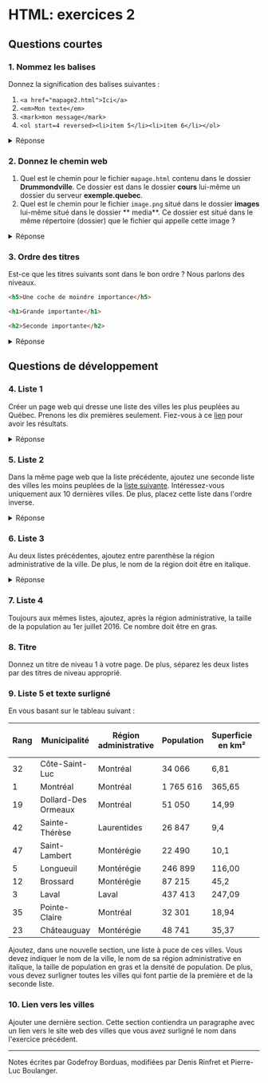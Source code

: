 # HTML: exercices 2

Questions courtes
---------------------------------------------------------

### 1. Nommez les balises

Donnez la signification des balises suivantes :

1. `<a href="mapage2.html">Ici</a>`
2. `<em>Mon texte</em>`
3. `<mark>mon message</mark>`
4. `<ol start=4 reversed><li>item 5</li><li>item 6</li></ol>`

<details>
  <summary>Réponse</summary> 

1. Le mot **Ici** est un lien vers la page web `mapage2.html`.
2. Le texte **Mon texte** est en italique.
3. Le texte **mon message** est surligné.
4. Il s'agit d'une liste de deux items qui commence avec le nombre 4 et qui est décroissante.

</details>

### 2. Donnez le chemin web

1. Quel est le chemin pour le fichier `mapage.html` contenu dans le dossier **Drummondville**. Ce dossier est dans le
   dossier **cours**
   lui-même un dossier du serveur **exemple.quebec**.
2. Quel est le chemin pour le fichier `image.png` situé dans le dossier **images** lui-même situé dans le dossier **
   media**. Ce dossier est situé dans le même répertoire (dossier) que le fichier qui appelle cette image ?

<details>
  <summary>Réponse</summary> 

1. `http://exemple.quebec/cours/Drummondville/mapage.html`
2. `./media/image/images/image.png</code>`

</details>

### 3. Ordre des titres

Est-ce que les titres suivants sont dans le bon ordre ? Nous parlons des niveaux.

```html
<h5>Une coche de moindre importance</h5>
```

```html
<h1>Grande importante</h1>
```

```html
<h2>Seconde importante</h2>
```

<details>
  <summary>Réponse</summary> 

Non, le titre de niveau 5 devrait être après le titre de niveau 2. De plus, il devrait être de niveau 3 pour suivre
l'ordre.
</details>

Questions de développement
---------------------------------------------------------------------------

### 4. Liste 1

Créer un page web qui dresse une liste des villes les plus peuplées au Québec. Prenons les dix premières seulement.
Fiez-vous à ce
[lien](https://fr.wikipedia.org/wiki/Liste_des_municipalit%C3%A9s_du_Qu%C3%A9bec_par_population)
pour avoir les résultats.
<details>
  <summary>Réponse</summary> 

```html

<ol>
    <li>Montréal</li>
    <li>Québec</li>
    <li>Laval</li>
    <li>Gatineau</li>
    <li>Longueuil</li>
    <li>Sherbrooke</li>
    <li>Saguenay</li>
    <li>Lévis</li>
    <li>Trois-Rivières</li>
    <li>Terrebonne</li>
</ol>
```

</details>

### 5. Liste 2

Dans la même page web que la liste précédente, ajoutez une seconde liste des villes les moins peuplées de
la [liste suivante](https://fr.wikipedia.org/wiki/Liste_des_municipalit%C3%A9s_du_Qu%C3%A9bec_par_population).
Intéressez-vous uniquement aux 10 dernières villes. De plus, placez cette liste dans l'ordre inverse.

<details>
  <summary>Réponse</summary> 

```html

<ol start="50" reversed>
    <li>Varennes</li>
    <li>Beloeil</li>
    <li>L'Assomption</li>
    <li>Saint-Lambert</li>
    <li>La Prairie</li>
    <li>Sept-Îles</li>
    <li>Thetford Mines</li>
    <li>Magog</li>
    <li>Sainte-Thérèse</li>
    <li>Saint-Bruno-de-Montarville</li>
</ol>
```

</details>

### 6. Liste 3

Au deux listes précédentes, ajoutez entre parenthèse la région administrative de la ville. De plus, le nom de la région
doit être en italique.
<details>
  <summary>Réponse</summary> 

```html

<ol>
    <li>Montréal (<em>Montréal</em>)</li>
    <li>Québec (<em>Capitale-Nationale</em>)</li>
    <li>Laval (<em>Laval</em>)</li>
    <li>Gatineau (<em>Outaouais</em>)</li>
    <li>Longueuil (<em>Montérégie</em>)</li>
    <li>Sherbrooke (<em>Estrie</em>)</li>
    <li>Saguenay (<em>Saguenay–Lac-Saint-Jean</em>)</li>
    <li>Lévis (<em>Chaudière-Appalaches</em>)</li>
    <li>Trois-Rivières (<em>Mauricie</em>)</li>
    <li>Terrebonne (<em>Lanaudière</em>)</li>
</ol>
<ol start="50" reversed>
    <li>Varennes (<em>Montérégie</em>)</li>
    <li>Beloeil (<em>Montérégie</em>)</li>
    <li>L'Assomption (<em>Lanaudière</em>)</li>
    <li>Saint-Lambert (<em>Montérégie</em>)</li>
    <li>La Prairie (<em>Montérégie</em>)</li>
    <li>Sept-Îles (<em>Côte-Nord</em>)</li>
    <li>Thetford Mines (<em>Chaudière-Appalaches</em>)</li>
    <li>Magog (<em>Estrie</em>)</li>
    <li>Sainte-Thérèse (<em>Laurentides</em>)</li>
    <li>Saint-Bruno-de-Montarville (<em>Montérégie</em>)</li>
</ol>
```
</details>

### 7. Liste 4

Toujours aux mêmes listes, ajoutez, après la région administrative, la taille de la population au 1er juillet 2016. Ce
nombre doit être en gras.

### 8. Titre

Donnez un titre de niveau 1 à votre page. De plus, séparez les deux listes par des titres de niveau approprié.

### 9. Liste 5 et texte surligné

En vous basant sur le tableau suivant :

|Rang| Municipalité| Région administrative| Population| Superficie en km²| Densité en hab./km²|
|------|---------------------|-----------------------|------------|-------------------|---------------------|
|32| Côte-Saint-Luc| Montréal| 34 066| 6,81| 5 061| 
|1| Montréal| Montréal| 1 765 616| 365,65| 4 662| 
|19| Dollard-Des Ormeaux| Montréal| 51 050| 14,99| 3 416| 
|42| Sainte-Thérèse| Laurentides| 26 847| 9,4| 2 765|
|47| Saint-Lambert| Montérégie| 22 490| 10,1| 2 250|
|5| Longueuil| Montérégie| 246 899| 116,00| 2 128|
|12| Brossard| Montérégie| 87 215| 45,2| 1 947|
|3| Laval| Laval| 437 413| 247,09| 1 770|
|35| Pointe-Claire| Montréal| 32 301| 18,94| 1 657|
|23| Châteauguay| Montérégie| 48 741| 35,37| 1 387|

Ajoutez, dans une nouvelle section, une liste à puce de ces villes. Vous devez
indiquer le nom de la ville, le nom de sa région administrative en italique, la taille de population en gras et la
densité de population. De plus, vous devez surligner toutes les villes qui font partie de la première et de la seconde
liste.

### 10. Lien vers les villes

Ajouter une dernière section. Cette section contiendra un paragraphe avec
un lien vers le site web des villes que vous avez surligné le nom dans l'exercice précédent.


------------------------------------------------------------------------

Notes écrites par Godefroy Borduas, modifiées par Denis Rinfret et Pierre-Luc Boulanger.
